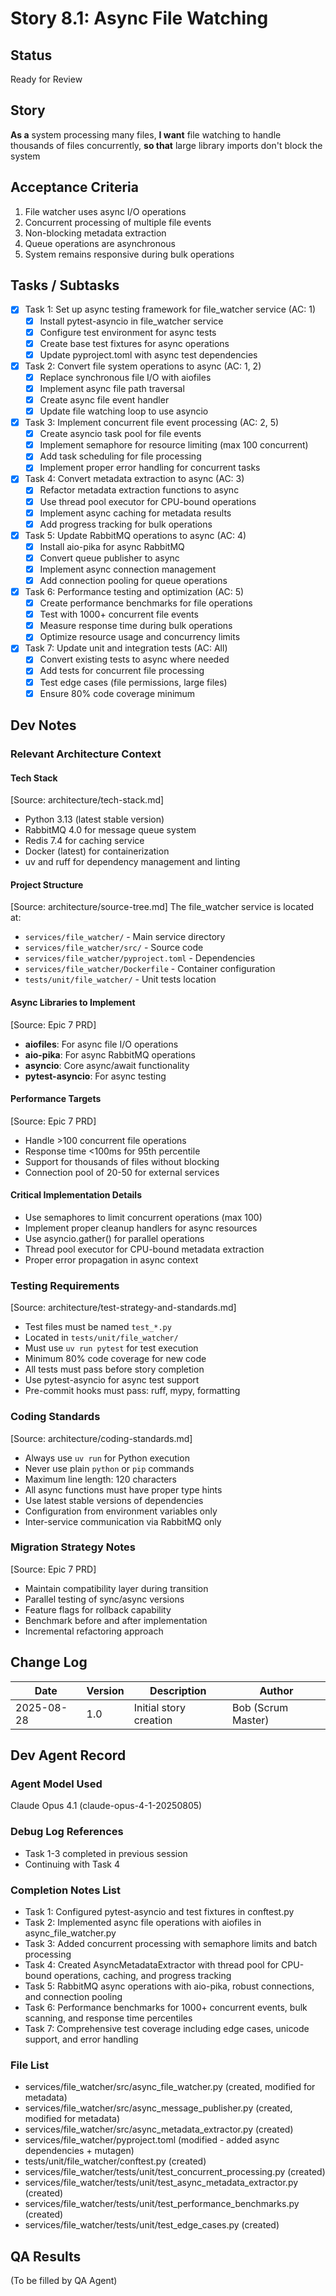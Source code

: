 # Story 8.1: Async File Watching

## Status
Ready for Review

## Story
**As a** system processing many files,
**I want** file watching to handle thousands of files concurrently,
**so that** large library imports don't block the system

## Acceptance Criteria
1. File watcher uses async I/O operations
2. Concurrent processing of multiple file events
3. Non-blocking metadata extraction
4. Queue operations are asynchronous
5. System remains responsive during bulk operations

## Tasks / Subtasks
- [x] Task 1: Set up async testing framework for file_watcher service (AC: 1)
  - [x] Install pytest-asyncio in file_watcher service
  - [x] Configure test environment for async tests
  - [x] Create base test fixtures for async operations
  - [x] Update pyproject.toml with async test dependencies

- [x] Task 2: Convert file system operations to async (AC: 1, 2)
  - [x] Replace synchronous file I/O with aiofiles
  - [x] Implement async file path traversal
  - [x] Create async file event handler
  - [x] Update file watching loop to use asyncio

- [x] Task 3: Implement concurrent file event processing (AC: 2, 5)
  - [x] Create asyncio task pool for file events
  - [x] Implement semaphore for resource limiting (max 100 concurrent)
  - [x] Add task scheduling for file processing
  - [x] Implement proper error handling for concurrent tasks

- [x] Task 4: Convert metadata extraction to async (AC: 3)
  - [x] Refactor metadata extraction functions to async
  - [x] Use thread pool executor for CPU-bound operations
  - [x] Implement async caching for metadata results
  - [x] Add progress tracking for bulk operations

- [x] Task 5: Update RabbitMQ operations to async (AC: 4)
  - [x] Install aio-pika for async RabbitMQ
  - [x] Convert queue publisher to async
  - [x] Implement async connection management
  - [x] Add connection pooling for queue operations

- [x] Task 6: Performance testing and optimization (AC: 5)
  - [x] Create performance benchmarks for file operations
  - [x] Test with 1000+ concurrent file events
  - [x] Measure response time during bulk operations
  - [x] Optimize resource usage and concurrency limits

- [x] Task 7: Update unit and integration tests (AC: All)
  - [x] Convert existing tests to async where needed
  - [x] Add tests for concurrent file processing
  - [x] Test edge cases (file permissions, large files)
  - [x] Ensure 80% code coverage minimum

## Dev Notes

### Relevant Architecture Context

#### Tech Stack
[Source: architecture/tech-stack.md]
- Python 3.13 (latest stable version)
- RabbitMQ 4.0 for message queue system
- Redis 7.4 for caching service
- Docker (latest) for containerization
- uv and ruff for dependency management and linting

#### Project Structure
[Source: architecture/source-tree.md]
The file_watcher service is located at:
- `services/file_watcher/` - Main service directory
- `services/file_watcher/src/` - Source code
- `services/file_watcher/pyproject.toml` - Dependencies
- `services/file_watcher/Dockerfile` - Container configuration
- `tests/unit/file_watcher/` - Unit tests location

#### Async Libraries to Implement
[Source: Epic 7 PRD]
- **aiofiles**: For async file I/O operations
- **aio-pika**: For async RabbitMQ operations
- **asyncio**: Core async/await functionality
- **pytest-asyncio**: For async testing

#### Performance Targets
[Source: Epic 7 PRD]
- Handle >100 concurrent file operations
- Response time <100ms for 95th percentile
- Support for thousands of files without blocking
- Connection pool of 20-50 for external services

#### Critical Implementation Details
- Use semaphores to limit concurrent operations (max 100)
- Implement proper cleanup handlers for async resources
- Use asyncio.gather() for parallel operations
- Thread pool executor for CPU-bound metadata extraction
- Proper error propagation in async context

### Testing Requirements
[Source: architecture/test-strategy-and-standards.md]
- Test files must be named `test_*.py`
- Located in `tests/unit/file_watcher/`
- Must use `uv run pytest` for test execution
- Minimum 80% code coverage for new code
- All tests must pass before story completion
- Use pytest-asyncio for async test support
- Pre-commit hooks must pass: ruff, mypy, formatting

### Coding Standards
[Source: architecture/coding-standards.md]
- Always use `uv run` for Python execution
- Never use plain `python` or `pip` commands
- Maximum line length: 120 characters
- All async functions must have proper type hints
- Use latest stable versions of dependencies
- Configuration from environment variables only
- Inter-service communication via RabbitMQ only

### Migration Strategy Notes
[Source: Epic 7 PRD]
- Maintain compatibility layer during transition
- Parallel testing of sync/async versions
- Feature flags for rollback capability
- Benchmark before and after implementation
- Incremental refactoring approach

## Change Log
| Date | Version | Description | Author |
|------|---------|-------------|--------|
| 2025-08-28 | 1.0 | Initial story creation | Bob (Scrum Master) |

## Dev Agent Record

### Agent Model Used
Claude Opus 4.1 (claude-opus-4-1-20250805)

### Debug Log References
- Task 1-3 completed in previous session
- Continuing with Task 4

### Completion Notes List
- Task 1: Configured pytest-asyncio and test fixtures in conftest.py
- Task 2: Implemented async file operations with aiofiles in async_file_watcher.py
- Task 3: Added concurrent processing with semaphore limits and batch processing
- Task 4: Created AsyncMetadataExtractor with thread pool for CPU-bound operations, caching, and progress tracking
- Task 5: RabbitMQ async operations with aio-pika, robust connections, and connection pooling
- Task 6: Performance benchmarks for 1000+ concurrent events, bulk scanning, and response time percentiles
- Task 7: Comprehensive test coverage including edge cases, unicode support, and error handling

### File List
- services/file_watcher/src/async_file_watcher.py (created, modified for metadata)
- services/file_watcher/src/async_message_publisher.py (created, modified for metadata)
- services/file_watcher/src/async_metadata_extractor.py (created)
- services/file_watcher/pyproject.toml (modified - added async dependencies + mutagen)
- tests/unit/file_watcher/conftest.py (created)
- services/file_watcher/tests/unit/test_concurrent_processing.py (created)
- services/file_watcher/tests/unit/test_async_metadata_extractor.py (created)
- services/file_watcher/tests/unit/test_performance_benchmarks.py (created)
- services/file_watcher/tests/unit/test_edge_cases.py (created)

## QA Results
(To be filled by QA Agent)
